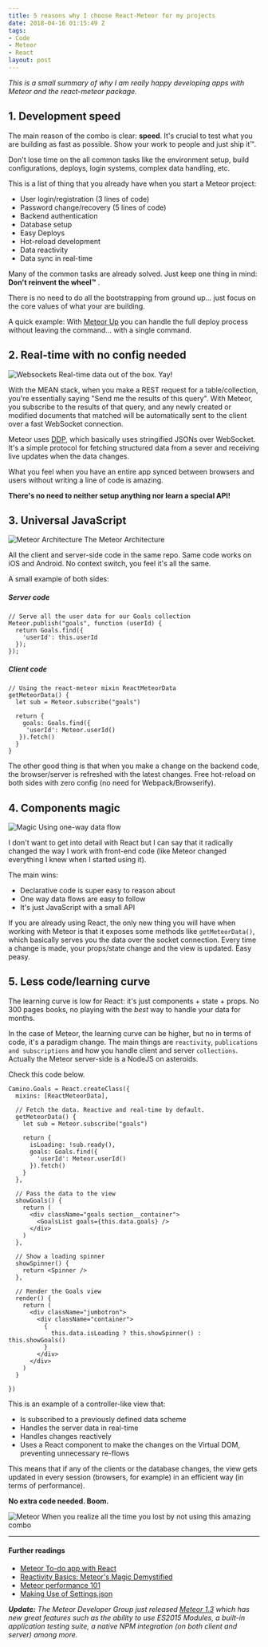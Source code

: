 ```yaml
---
title: 5 reasons why I choose React-Meteor for my projects
date: 2018-04-16 01:15:49 Z
tags:
- Code
- Meteor
- React
layout: post
---
```


_This is a small summary of why I am really happy developing apps with Meteor and the react-meteor package._

## 1. Development speed

The main reason of the combo is clear: **speed**. It's crucial to test what you are building as fast as possible. Show your work to people and just ship it™. 

Don't lose time on the all common tasks like the environment setup, build configurations, deploys, login systems, complex data handling, etc.

This is a list of thing that you already have when you start a Meteor project:

- User login/registration (3 lines of code)
- Password change/recovery (5 lines of code)
- Backend authentication
- Database setup
- Easy Deploys
- Hot-reload development
- Data reactivity
- Data sync in real-time

Many of the common tasks are already solved. Just keep one thing in mind: **Don't reinvent the wheel™** . 

There is no need to do all the bootstrapping from ground up... just focus on the core values of what your are building.

A quick example: With [Meteor Up](https://github.com/arunoda/meteor-up/tree/mupx) you can handle the full deploy process without leaving the command... with a single command. 


## 2. Real-time with no config needed

![Websockets](https://media.giphy.com/media/zmRmrZFPoqh6U/giphy.gif)
<span class="caption">Real-time data out of the box. Yay!</span>

With the MEAN stack, when you make a REST request for a table/collection, you're essentially saying "Send me the results of this query". With Meteor, you subscribe to the results of that query, and any newly created or modified documents that matched will be automatically sent to the client over a fast WebSocket connection.

Meteor uses [DDP](https://www.meteor.com/ddp), which basically uses stringified JSONs over WebSocket. It's a simple protocol for fetching structured data from a sever and receiving live updates when the data changes.

What you feel when you have an entire app synced between browsers and users without writing a line of code is amazing.

**There's no need to neither setup anything nor learn a special API!**

## 3. Universal JavaScript

![Meteor Architecture](/content/images/2016/03/meteor-arch.png)
<span class="caption">The Meteor Architecture</span>

All the client and server-side code in the same repo. Same code works on iOS and Android. No context switch, you feel it's all the same.

A small example of both sides:

##### Server code
```language-javascript
// Serve all the user data for our Goals collection
Meteor.publish("goals", function (userId) {
  return Goals.find({
    'userId': this.userId
  });
});
```

##### Client code
```language-javascript
// Using the react-meteor mixin ReactMeteorData
getMeteorData() {
  let sub = Meteor.subscribe("goals")

  return {
    goals: Goals.find({
     'userId': Meteor.userId()
   }).fetch()
  }
}
```

The other good thing is that when you make a change on the backend code, the browser/server is refreshed with the latest changes. Free hot-reload on both sides with zero config (no need for Webpack/Browserify).

## 4. Components magic

![Magic](https://media.giphy.com/media/ujUdrdpX7Ok5W/giphy.gif)
<span class="caption">Using one-way data flow</span>

I don't want to get into detail with React but I can say that it radically changed the way I work with front-end code (like Meteor changed everything I knew when I started using it).

The main wins:

- Declarative code is super easy to reason about
- One way data flows are easy to follow
- It's just JavaScript with a small API

If you are already using React, the only new thing you will have when working with Meteor is that it exposes some methods like `getMeteorData()`, which basically serves you the data over the socket connection. Every time a change is made, your props/state change and the view is updated. Easy peasy.


## 5. Less code/learning curve

The learning curve is low for React: it's just components + state + props. No 300 pages books, no playing with the _best_ way to handle your data for months. 

In the case of Meteor, the learning curve can be higher, but no in terms of code, it's a paradigm change. The main things are `reactivity`, `publications and subscriptions` and how you handle client and server `collections`. Actually the Meteor server-side is a NodeJS on asteroids.

Check this code below.

```language-javascript
Camino.Goals = React.createClass({
  mixins: [ReactMeteorData],

  // Fetch the data. Reactive and real-time by default.
  getMeteorData() {
    let sub = Meteor.subscribe("goals")

    return {
      isLoading: !sub.ready(),
      goals: Goals.find({
        'userId': Meteor.userId()
      }).fetch()
    }
  },

  // Pass the data to the view
  showGoals() {
    return (
      <div className="goals section__container">
        <GoalsList goals={this.data.goals} />
      </div>
    )
  },

  // Show a loading spinner
  showSpinner() {
    return <Spinner />
  },

  // Render the Goals view
  render() {
    return (
      <div className="jumbotron">
        <div className="container">
          {
            this.data.isLoading ? this.showSpinner() : this.showGoals()
          }
        </div>
      </div>
    )
  }

})
```

This is an example of a controller-like view that: 

- Is subscribed to a previously defined data scheme
- Handles the server data in real-time
- Handles changes reactively
- Uses a React component to make the changes on the Virtual DOM, preventing unnecessary re-flows

This means that if any of the clients or the database changes, the view gets updated in every session (browsers, for example) in an efficient way (in terms of performance).

**No extra code needed. Boom.**

![Meteor](https://media.giphy.com/media/YLgIOmtIMUACY/giphy.gif)
<span class="caption">When you realize all the time you lost by not using this amazing combo</span>

---

#### Further readings
- [Meteor To-do app with React](https://www.meteor.com/tutorials/react/creating-an-app)
- [Reactivity Basics: Meteor's Magic Demystified](https://www.discovermeteor.com/blog/reactivity-basics-meteors-magic-demystified/)
- [Meteor performance 101](https://kadira.io/academy/meteor-performance-101)
- [Making Use of Settings.json](https://themeteorchef.com/snippets/making-use-of-settings-json/#tmc-what-is-settingsjson)

_**Update:**
The Meteor Developer Group just released [Meteor 1.3](http://info.meteor.com/blog/announcing-meteor-1.3) which has new great features such as the ability to use ES2015 Modules, a built-in application testing suite, a native NPM integration (on both client and server) among more._


